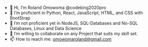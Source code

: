 - 👋 Hi, I’m Roland Omowoma @codeking2020pro
- 👀 I’m proficient in Python, React, JavaScript, HTML, and CSS with BootStrap
- 🌱 I’m not proficient yet in NodeJS, SQL-Databases and No-SQL Databases, Linux and Data Science
- 💞️ I’m willing to collaborate on any Project that suits my skill set.
- 📫 How to reach me: omowomaroland@gmail.com

<!---
codeking2020pro/codeking2020pro is a ✨ special ✨ repository because its `README.md` (this file) appears on your GitHub profile.
You can click the Preview link to take a look at your changes.
--->
